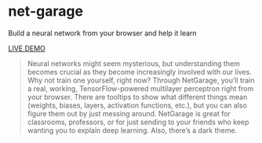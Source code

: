 # net-garage

Build a neural network from your browser and help it learn

[LIVE DEMO](nch0w.github.io/net-garage/)

> Neural networks might seem mysterious, but understanding them becomes crucial as they become increasingly involved with our lives. Why not train one yourself, right now? Through NetGarage, you’ll train a real, working, TensorFlow-powered multilayer perceptron right from your browser. There are tooltips to show what different things mean (weights, biases, layers, activation functions, etc.), but you can also figure them out by just messing around. NetGarage is great for classrooms, professors, or for just sending to your friends who keep wanting you to explain deep learning. Also, there’s a dark theme.
